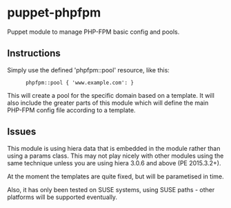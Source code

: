 # puppet-phpfpm
Puppet module to manage PHP-FPM basic config and pools.

## Instructions
Simply use the defined 'phpfpm::pool' resource, like this:
```
      phpfpm::pool { 'www.example.com': }
```
This will create a pool for the specific domain based on a template.  It will also include the greater parts of this module which will define the main PHP-FPM config file according to a template.  

## Issues
This module is using hiera data that is embedded in the module rather than using a params class.  This may not play nicely with other modules using the same technique unless you are using hiera 3.0.6 and above (PE 2015.3.2+).

At the moment the templates are quite fixed, but will be parametised in time.  

Also, it has only been tested on SUSE systems, using SUSE paths - other platforms will be supported eventually.
